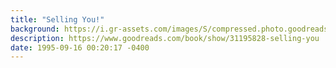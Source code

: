 ```yaml
---
title: "Selling You!"
background: https://i.gr-assets.com/images/S/compressed.photo.goodreads.com/books/1469193771l/31195828._SY75_.jpg
description: https://www.goodreads.com/book/show/31195828-selling-you
date: 1995-09-16 00:20:17 -0400
---
```

